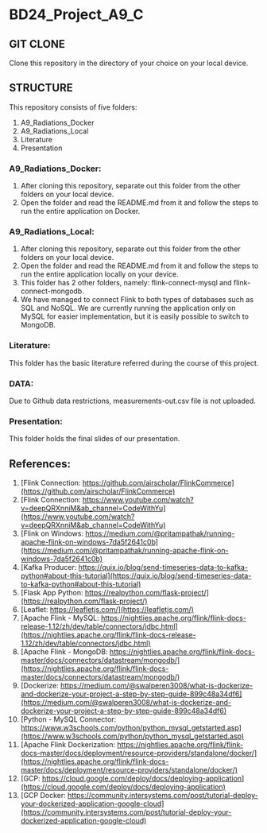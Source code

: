 # BD24_Project_A9_C

## GIT CLONE
Clone this repository in the directory of your choice on your local device.

## STRUCTURE
This repository consists of five folders:
1. A9_Radiations_Docker
2. A9_Radiations_Local
3. Literature
4. Presentation 

### A9_Radiations_Docker:
1. After cloning this repository, separate out this folder from the other folders on your local device.
2. Open the folder and read the README.md from it and follow the steps to run the entire application on Docker.

### A9_Radiations_Local:
1. After cloning this repository, separate out this folder from the other folders on your local device.
2. Open the folder and read the README.md from it and follow the steps to run the entire application locally on your device.
3. This folder has 2 other folders, namely: flink-connect-mysql and flink-connect-mongodb.
4. We have managed to connect Flink to both types of databases such as SQL and NoSQL. We are currently running the application only on MySQL for easier implementation, but it is easily possible to switch to MongoDB.

### Literature:
This folder has the basic literature referred during the course of this project.

### DATA:
Due to Github data restrictions, measurements-out.csv file is not uploaded.

### Presentation:
This folder holds the final slides of our presentation.

## References:
1. [Flink Connection: https://github.com/airscholar/FlinkCommerce](https://github.com/airscholar/FlinkCommerce)
2. [Flink Connection: https://www.youtube.com/watch?v=deepQRXnniM&ab_channel=CodeWithYu](https://www.youtube.com/watch?v=deepQRXnniM&ab_channel=CodeWithYu)
3. [Flink on Windows: https://medium.com/@pritampathak/running-apache-flink-on-windows-7da5f2641c0b](https://medium.com/@pritampathak/running-apache-flink-on-windows-7da5f2641c0b)
4. [Kafka Producer: https://quix.io/blog/send-timeseries-data-to-kafka-python#about-this-tutorial](https://quix.io/blog/send-timeseries-data-to-kafka-python#about-this-tutorial)
5. [Flask App Python: https://realpython.com/flask-project/](https://realpython.com/flask-project/)
6. [Leaflet: https://leafletjs.com/](https://leafletjs.com/)
7. [Apache Flink - MySQL: https://nightlies.apache.org/flink/flink-docs-release-1.12/zh/dev/table/connectors/jdbc.html](https://nightlies.apache.org/flink/flink-docs-release-1.12/zh/dev/table/connectors/jdbc.html)
8. [Apache Flink - MongoDB: https://nightlies.apache.org/flink/flink-docs-master/docs/connectors/datastream/mongodb/](https://nightlies.apache.org/flink/flink-docs-master/docs/connectors/datastream/mongodb/)
9. [Dockerize: https://medium.com/@swalperen3008/what-is-dockerize-and-dockerize-your-project-a-step-by-step-guide-899c48a34df6](https://medium.com/@swalperen3008/what-is-dockerize-and-dockerize-your-project-a-step-by-step-guide-899c48a34df6)
10. [Python - MySQL Connector: https://www.w3schools.com/python/python_mysql_getstarted.asp](https://www.w3schools.com/python/python_mysql_getstarted.asp)
11. [Apache Flink Dockerization: https://nightlies.apache.org/flink/flink-docs-master/docs/deployment/resource-providers/standalone/docker/](https://nightlies.apache.org/flink/flink-docs-master/docs/deployment/resource-providers/standalone/docker/)
12. [GCP: https://cloud.google.com/deploy/docs/deploying-application](https://cloud.google.com/deploy/docs/deploying-application)
13. [GCP Docker: https://community.intersystems.com/post/tutorial-deploy-your-dockerized-application-google-cloud](https://community.intersystems.com/post/tutorial-deploy-your-dockerized-application-google-cloud)
